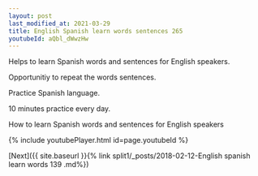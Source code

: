 ```yaml
---
layout: post
last_modified_at: 2021-03-29
title: English Spanish learn words sentences 265 
youtubeId: aQbl_dWwzHw
---
```

 
 
Helps to learn Spanish words and sentences for English speakers.

Opportunitiy to repeat the words sentences. 

Practice Spanish language. 
 
10 minutes practice every day. 
 
How to learn Spanish words and sentences for English speakers 
 
{% include youtubePlayer.html id=page.youtubeId %}
 
 
[Next]({{ site.baseurl }}{% link  split1/_posts/2018-02-12-English spanish learn words 139 .md%})
 
